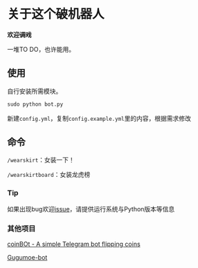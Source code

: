 # 关于这个~~破~~机器人
**欢迎~~调戏~~**

一堆TO DO，也许能用。

## 使用
自行安装所需模块。

```python
sudo python bot.py
```
新建`config.yml`，复制`config.example.yml`里的内容，根据需求修改
## 命令
`/wearskirt`：女装一下！

`/wearskirtboard`：女装龙虎榜

### Tip
如果出现bug欢迎[issue](https://github.com/Lfhsheng/LfhshengBot/issues/new)，请提供运行系统与Python版本等信息
### 其他项目

[coinBOt - A simple Telegram bot flipping coins](https://github.com/Emojigit/coinBot)

[Gugumoe-bot](https://github.com/GooGuJiang/Gugumoe-bot)
